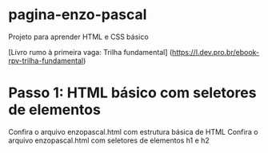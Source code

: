 # pagina-enzo-pascal
Projeto para aprender HTML e CSS básico

[Livro rumo à primeira vaga: Trilha fundamental] (https://l.dev.pro.br/ebook-rpv-trilha-fundamental)

# Passo 1: HTML básico com seletores de elementos
Confira o arquivo enzopascal.html com estrutura básica de HTML
Confira o arquivo enzopascal.html com seletores de elementos h1 e h2